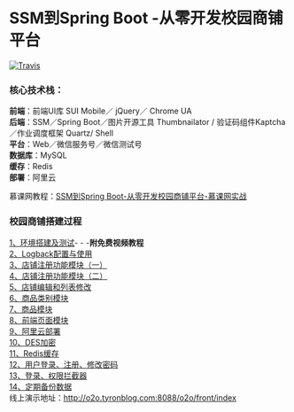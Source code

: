 # SSM到Spring Boot -从零开发校园商铺平台

[![Travis](https://img.shields.io/badge/language-Java-yellow.svg)](https://blog.csdn.net/tian330726/article/details/79681574)<br/>

### 核心技术栈：

**前端**：前端UI库 SUI Mobile／ jQuery／ Chrome UA <br/>
**后端**：SSM／Spring Boot／图片开源工具 Thumbnailator / 验证码组件Kaptcha／作业调度框架 Quartz/ Shell<br/>
**平台**：Web／微信服务号／微信测试号<br/>
**数据库**：MySQL<br/>
**缓存**：Redis<br/>
**部署**：阿里云<br/>

慕课网教程：[SSM到Spring Boot-从零开发校园商铺平台-慕课网实战](https://coding.imooc.com/class/144.html)

### 校园商铺搭建过程

[1、环境搭建及测试](https://blog.csdn.net/tian330726/article/details/79681574)- - -**附免费视频教程**<br/>
[2、Logback配置与使用](https://blog.csdn.net/tian330726/article/details/79692046)<br/>
[3、店铺注册功能模块（一）](https://blog.csdn.net/tian330726/article/details/79955537)<br/>
[4、店铺注册功能模块（二）](https://blog.csdn.net/tian330726/article/details/80878536)<br/>
[5、店铺编辑和列表修改](https://blog.csdn.net/tian330726/article/details/81023911)<br/>
[6、商品类别模块](https://blog.csdn.net/tian330726/article/details/82808818)<br/>
[7、商品模块](https://blog.csdn.net/tian330726/article/details/83933094)<br/>
[8、前端页面模块](https://blog.csdn.net/tian330726/article/details/84649220)<br/>
[9、阿里云部署](https://blog.csdn.net/tian330726/article/details/84996587)<br/>
[10、DES加密](https://blog.csdn.net/tian330726/article/details/85255912)<br/>
[11、Redis缓存](https://blog.csdn.net/tian330726/article/details/86619065)<br/>
[12、用户登录、注册、修改密码](https://blog.csdn.net/tian330726/article/details/91904437)<br/>
[13、登录、权限拦截器](https://blog.csdn.net/tian330726/article/details/93670731)<br/>
[14、定期备份数据](https://blog.csdn.net/tian330726/article/details/93929095)<br/>
线上演示地址：http://o2o.tyronblog.com:8088/o2o/front/index
